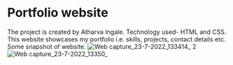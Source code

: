 # Portfolio website
The project is created by Atharva Ingale.
Technology used- HTML and CSS.
This website showcases my portfolio i.e. skills, projects, contact details etc.
Some snapshot of website.
![Web capture_23-7-2022_133414_](https://user-images.githubusercontent.com/94461630/180596521-b0f30ec6-0057-4f54-8d28-d22e72c0e58c.jpeg)
2
![Web capture_23-7-2022_13350_](https://user-images.githubusercontent.com/94461630/180596538-e57d82b5-afc9-4e31-ae74-a82aa3198d15.jpeg)

